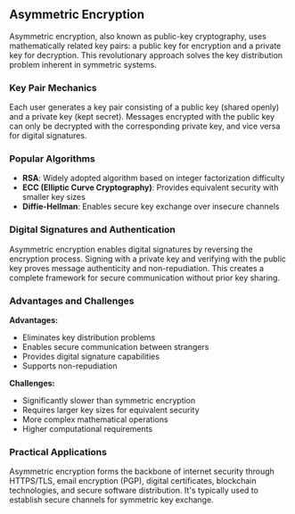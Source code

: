 ## Asymmetric Encryption

Asymmetric encryption, also known as public-key cryptography, uses mathematically related key pairs: a public key for encryption and a private key for decryption. This revolutionary approach solves the key distribution problem inherent in symmetric systems.

### Key Pair Mechanics
Each user generates a key pair consisting of a public key (shared openly) and a private key (kept secret). Messages encrypted with the public key can only be decrypted with the corresponding private key, and vice versa for digital signatures.

### Popular Algorithms
- **RSA**: Widely adopted algorithm based on integer factorization difficulty
- **ECC (Elliptic Curve Cryptography)**: Provides equivalent security with smaller key sizes
- **Diffie-Hellman**: Enables secure key exchange over insecure channels

### Digital Signatures and Authentication
Asymmetric encryption enables digital signatures by reversing the encryption process. Signing with a private key and verifying with the public key proves message authenticity and non-repudiation. This creates a complete framework for secure communication without prior key sharing.

### Advantages and Challenges
**Advantages:**
- Eliminates key distribution problems
- Enables secure communication between strangers
- Provides digital signature capabilities
- Supports non-repudiation

**Challenges:**
- Significantly slower than symmetric encryption
- Requires larger key sizes for equivalent security
- More complex mathematical operations
- Higher computational requirements

### Practical Applications
Asymmetric encryption forms the backbone of internet security through HTTPS/TLS, email encryption (PGP), digital certificates, blockchain technologies, and secure software distribution. It's typically used to establish secure channels for symmetric key exchange.
